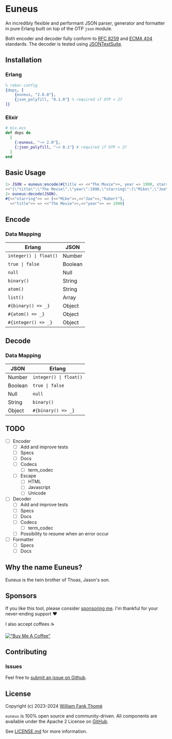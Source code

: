 # Euneus

An incredibly flexible and performant JSON parser, generator and formatter in pure Erlang built on top of the OTP `json` module.

Both encoder and decoder fully conform to [RFC 8259](https://tools.ietf.org/html/rfc8259) and [ECMA 404](https://ecma-international.org/publications-and-standards/standards/ecma-404/) standards. The decoder is tested using [JSONTestSuite](https://github.com/nst/JSONTestSuite).

## Installation

### Erlang

```erlang
% rebar.config
{deps, [
    {euneus, "2.0.0"},
    {json_polyfill, "0.1.0"} % required if OTP < 27
]}
```

### Elixir

```elixir
# mix.exs
def deps do
  [
    {:euneus, "~> 2.0"},
    {:json_polyfill, "~> 0.1"} # required if OTP < 27
  ]
end
```

## Basic Usage

```erlang
1> JSON = euneus:encode(#{title => <<"The Movie">>, year => 1990, starring => ['Mike', <<"Joe">>, "Robert"]}).
<<"{\"title\":\"The Movie\",\"year\":1990,\"starring\":[\"Mike\",\"Joe\",[82,111,98,101,114,116]]}">>
2> euneus:decode(JSON).
#{<<"starring">> => [<<"Mike">>,<<"Joe">>,"Robert"],
  <<"title">> => <<"The Movie">>,<<"year">> => 1990}
```

## Encode

### Data Mapping

| **Erlang**             | **JSON** |
|------------------------|----------|
| `integer() \| float()` | Number   |
| `true \| false `       | Boolean  |
| `null`                 | Null     |
| `binary()`             | String   |
| `atom()`               | String   |
| `list()`               | Array    |
| `#{binary() => _}`     | Object   |
| `#{atom() => _}`       | Object   |
| `#{integer() => _}`    | Object   |

## Decode

### Data Mapping

| **JSON** | **Erlang**             |
|----------|------------------------|
| Number   | `integer() \| float()` |
| Boolean  | `true \| false`        |
| Null     | `null`                 |
| String   | `binary()`             |
| Object   | `#{binary() => _}`     |

## TODO

- [ ] Encoder
  - [ ] Add and improve tests
  - [ ] Specs
  - [ ] Docs
  - [ ] Codecs
    - [ ] term_codec
  - [ ] Escape
    - [ ] HTML
    - [ ] Javascript
    - [ ] Unicode
- [ ] Decoder
  - [ ] Add and improve tests
  - [ ] Specs
  - [ ] Docs
  - [ ] Codecs
    - [ ] term_codec
  - [ ] Possibility to resume when an error occur
- [ ] Formatter
  - [ ] Specs
  - [ ] Docs

## Why the name Euneus?

Euneus is the twin brother of Thoas, Jason's son.

## Sponsors

If you like this tool, please consider [sponsoring me](https://github.com/sponsors/williamthome).
I'm thankful for your never-ending support :heart:

I also accept coffees :coffee:

[!["Buy Me A Coffee"](https://www.buymeacoffee.com/assets/img/custom_images/orange_img.png)](https://www.buymeacoffee.com/williamthome)

## Contributing

### Issues

Feel free to [submit an issue on Github](https://github.com/williamthome/euneus/issues/new).

## License

Copyright (c) 2023-2024 [William Fank Thomé](https://github.com/williamthome)

`euneus` is 100% open source and community-driven. All components are available under the Apache 2 License on [GitHub](https://github.com/williamthome/euneus).

See [LICENSE.md](LICENSE.md) for more information.
